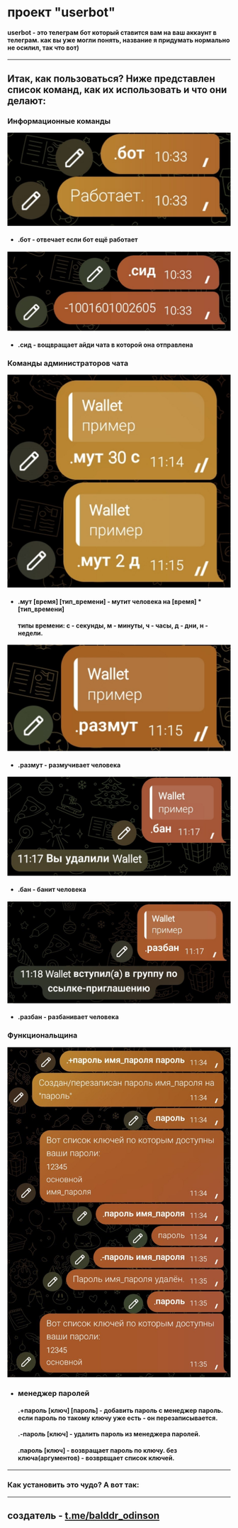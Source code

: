 # проект "userbot"
#### userbot - это телеграм бот который ставится вам на ваш аккаунт в телеграм. как вы уже могли понять, название я придумать нормально не осилил, так что вот)
___
## Итак, как пользоваться? Ниже представлен список команд, как их использовать и что они делают:
### Информационные команды
![пример работы .бот](/readme_images/bot.jpg)
- #### .бот - отвечает если бот ещё работает
![пример работы .сид](/readme_images/cid.jpg)
- #### .сид - вощвращает айди чата в которой она отправлена

### Команды администраторов чата
![пример работы .мут](/readme_images/mute.jpg)
- #### .мут \[время] \[тип_времени] - мутит человека на \[время] * \[тип_времени]
  #### типы времени: с - секунды, м - минуты, ч - часы, д - дни, н - недели.
![пример работы .разбан](/readme_images/unmute.jpg)
- #### .размут - размучивает человека
![пример работы .разбан](/readme_images/ban.jpg)
- #### .бан - банит человека
![пример работы .разбан](/readme_images/unban.jpg)
- #### .разбан - разбанивает человека

### Функциональщина
![пример работы менеджера паролей](/readme_images/password.jpg)
- ### менеджер паролей
  #### .+пароль \[ключ] \[пароль] - добавить пароль с менеджер пароль. если пароль по такому ключу уже есть - он перезаписывается.
  #### .-пароль \[ключ] - удалить пароль из менеджера паролей.
  #### .пароль \[ключ] - возвращает пароль по ключу. без ключа(аргументов) - возврвщает список ключей.
___
### Как установить это чудо? А вот так:
___
## создатель - [t.me/balddr_odinson](https://t.me/balddr_odinson)